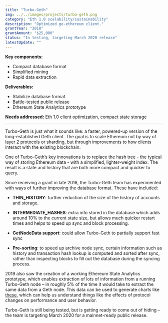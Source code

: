 ```yaml
---
title: "Turbo-Geth"
img: ../../images/projects/turbo-geth.png
category: "Eth 1.0 scalability/sustainability"
description: "Optimized go-ethereum client."
grantYear: "2018"
grantAmount: "$25,000"
status: "In testing, targeting March 2020 release"
latestUpdate: ""
---
```


**Key components:**

- Compact database format
- Simplified mining
- Rapid data extraction

**Deliverables:**

- Stabilize database format
- Battle-tested public release
- Ethereum State Analytics prototype

**Needs addressed:** Eth 1.0 client optimization, compact state storage

---

Turbo-Geth is just what it sounds like: a faster, powered-up version of the long-established Geth client. The goal is to scale Ethereum not by way of layer 2 protocols or sharding, but through improvements to how clients interact with the existing blockchain.

One of Turbo-Geth’s key innovations is to replace the hash tree - the typical way of storing Ethereum data - with a simplified, lighter-weight index. The result is a state and history that are both more compact and quicker to query.

Since receiving a grant in late 2018, the Turbo-Geth team has experimented with ways of further improving the database format. These have included:

- **THIN_HISTORY**: further reduction of the size of the history of accounts and storage.

- **INTERMEDIATE_HASHES**: extra info stored in the database which adds around 10% to the current state size, but allows much quicker restart times and helps to speed up sync and block processing.

- **GetNodeData support**: could allow Turbo-Geth to partially support fast sync

- **Pre-sorting**: to speed up archive node sync, certain information such as history and transaction hash lookup is computed and sorted after sync, rather than inspecting blocks to fill out the database during the syncing process.

2019 also saw the creation of a working Ethereum State Analytics prototype, which enables extraction of lots of information from a running Turbo-Geth node – in roughly 5% of the time it would take to extract the same data from a Geth node. This data can be used to generate charts like [these](https://medium.com/@akhounov/ethereum-block-gas-limit-increase-and-state-growth-b95353153179), which can help us understand things like the effects of protocol changes on performance and user behavior.

Turbo-Geth is still being tested, but is getting ready to come out of hiding – the team is targeting March 2020 for a mainnet-ready public release.
